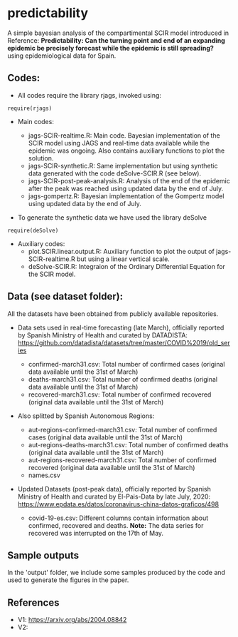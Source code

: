 # predictability
A simple bayesian analysis of the compartimental SCIR model introduced in Reference: **Predictability: Can the turning point and end of an expanding epidemic be precisely forecast while the epidemic is still spreading?** using epidemiological data for Spain.
## Codes:
- All codes require the library rjags, invoked using: 
```{r}
require(rjags)
```
- Main codes:
  + jags-SCIR-realtime.R: Main code. Bayesian implementation of the SCIR model using JAGS and real-time data available while the epidemic was ongoing. Also contains auxiliary functions to plot the solution. 
  + jags-SCIR-synthetic.R: Same implementation but using synthetic data generated with the code deSolve-SCIR.R (see below).
  + jags-SCIR-post-peak-analysis.R: Analysis of the end of the epidemic after the peak was reached using updated data by the end of July.
  + jags-gompertz.R: Bayesian implementation of the Gompertz model using updated data by the end of July.
 
- To generate the synthetic data we have used the library deSolve
```{r}
require(deSolve)
```
- Auxiliary codes:
  + plot.SCIR.linear.output.R: Auxiliary function to plot the output of jags-SCIR-realtime.R but using a linear vertical scale.
  + deSolve-SCIR.R: Integraion of the Ordinary Differential Equation for the SCIR model.


## Data (see dataset folder):
All the datasets have been obtained from publicly available repositories. 
- Data sets used in real-time forecasting (late March), officially reported by Spanish Ministry of Health and curated by DATADISTA: 
https://github.com/datadista/datasets/tree/master/COVID%2019/old_series
  + confirmed-march31.csv: Total number of confirmed cases (original data available until the 31st of March)
  + deaths-march31.csv: Total number of confirmed deaths (original data available until the 31st of March)
  + recovered-march31.csv: Total number of confirmed recovered (original data available until the 31st of March)


- Also splitted by Spanish Autonomous Regions:
  + aut-regions-confirmed-march31.csv: Total number of confirmed cases (original data available until the 31st of March)
  + aut-regions-deaths-march31.csv: Total number of confirmed deaths (original data available until the 31st of March)
  + aut-regions-recovered-march31.csv: Total number of confirmed recovered (original data available until the 31st of March)
  + names.csv


- Updated Datasets (post-peak data), officially reported by Spanish Ministry of Health and curated by El-Pais-Data by late July, 2020:
https://www.epdata.es/datos/coronavirus-china-datos-graficos/498
  + covid-19-es.csv: Different columns contain information about confirmed, recovered and deaths.
**Note:** The data series for recovered was interrupted on the 17th of May.

## Sample outputs
In the 'output' folder, we include some samples produced by the code and used to generate the figures in the paper.

## References
- V1: https://arxiv.org/abs/2004.08842
- V2: 
